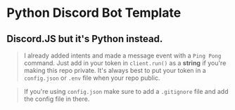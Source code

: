 # Python Discord Bot Template
## Discord.JS but it's Python instead.
> I already added intents and made a message event with a `Ping Pong` command.
Just add in your token in `client.run()` as a **string** if you're making this repo private. It's always best to put your token in a `config.json` or `.env` file when your repo public.

> If you're using `config.json` make sure to add a `.gitignore` file and add the config file in there.